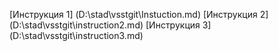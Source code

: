 [Инструкция 1] (D:\stad\vsstgit\Instuction.md)
[Инструкция 2] (D:\stad\vsstgit\instruction2.md)
[Инструкция 3] (D:\stad\vsstgit\instruction3.md)